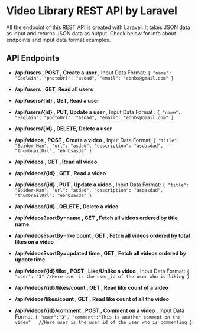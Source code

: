 # Video Library REST API by Laravel
All the endpoint of this REST API is created with Laravel. It takes JSON data as input and returns JSON data as output.  Check below for info about endpoints and input data format examples.

## API Endpoints

 - **/api/users , POST , Create a user**
 , Input Data Format: `{
    "name": "Saqlain",
    "photoUrl": "asdad",
    "email": "ebnbs@gmail.com"
}`
 - **/api/users , GET, Read all users**
 - **/api/users/{id} , GET, Read a user**
 - **/api/users/{id} , PUT, Update a user**
 , Input Data Format : `{
    "name": "Saqlain",
    "photoUrl": "asdad",
    "email": "ebnbs@gmail.com"
}`

 - **/api/users/{id} , DELETE, Delete a user**
  - **/api/videos , POST , Create a video**
 , Input Data Format: `{
    "title": "Spider-Man",
    "url": "asdad",
    "description": "asdasdad",
    "thumbnailUrl": "ebnbsasda"
}`
   
  - **/api/videos , GET , Read all video**
   
  - **/api/videos/{id} , GET , Read a video**
   
 -  **/api/videos/{id} , PUT , Update a video**
 , Input Data Format: `{
	"title": "Spider-Man",
    "url": "asdad",
    "description": "asdasdad",
    "thumbnailUrl": "ebnbsasda"
}`
   
 -  **/api/videos/{id} , DELETE , Delete a video**
   
     
   
-   **/api/videos?sortBy=name , GET , Fetch all videos ordered by title
   name**
   
 -  **/api/videos?sortBy=like count , GET , Fetch all videos ordered by
   total likes on a video**
   
  - **/api/videos?sortBy=updated time , GET , Fetch all videos ordered by update time**
   
     
   
  - **/api/videos/{id}/like , POST , Like/Unlike a video**
  , Input Data Format: `{
    "user": "3" //Here user is the user_id of the user who is liking
}`
   
   - **/api/videos/{id}/likes/count , GET , Read like count of a video**
   
   - **/api/videos/likes/count , GET , Read like count of all the video**
   
     
   
   - **/api/videos/{id}/comment , POST , Comment on a video**
   , Input Data Format: `{
	"user":"3",
	"comment":"This is another comment on the video"   //Here user is the user_id of the user who is commenting
}`
```